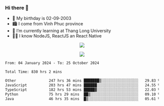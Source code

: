 ### Hi there 👋
- 🎂 My birthday is 02-09-2003
- 🏙️ I come from Vinh Phuc province
- 🌱 I’m currently learning at Thang Long University
- 🧑‍💻 I know NodeJS, ReactJS an React Native
<p align="center"><img src="https://github-readme-stats.vercel.app/api?username=tmquang0209&show_icons=true&theme=gradient"></p>
<p align="center"><img src="https://github-readme-stats.vercel.app/api/top-langs/?username=tmquang0209&hide=scss,css&langs_count=10"></p>
<!--START_SECTION:waka-->

```txt
From: 04 January 2024 - To: 25 October 2024

Total Time: 830 hrs 2 mins

Other               247 hrs 36 mins ███████▒░░░░░░░░░░░░░░░░░   29.83 %
JavaScript          203 hrs 47 mins ██████░░░░░░░░░░░░░░░░░░░   24.55 %
TypeScript          182 hrs 53 mins █████▓░░░░░░░░░░░░░░░░░░░   22.03 %
Python              75 hrs 29 mins  ██▒░░░░░░░░░░░░░░░░░░░░░░   09.10 %
Java                46 hrs 35 mins  █▒░░░░░░░░░░░░░░░░░░░░░░░   05.61 %
```

<!--END_SECTION:waka-->
